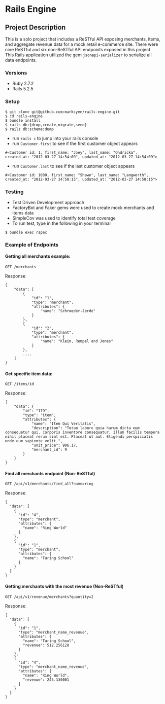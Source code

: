 # Rails Engine

## Project Description
This is a solo project that includes a ReSTful API exposing merchants, items, and aggregate revenue data for a mock retail e-commerce site. There were nine ReSTful  and six non-ReSTful API endpoints exposed in this project. This Rails application utilized the gem `jsonapi-serializer` to serialize all data endpoints.

### Versions
 - Ruby 2.7.2
 - Rails 5.2.5

### Setup
````
$ git clone git@github.com:markcyen/rails-engine.git
$ cd rails-engine
$ bundle install
$ rails db:{drop,create,migrate,seed}
$ rails db:schema:dump
````
 - run `rails c` to jump into your rails console
 - run `Customer.first` to see if the first customer object appears
````
#<Customer id: 1, first_name: "Joey", last_name: "Ondricka", created_at: "2012-03-27 14:54:09", updated_at: "2012-03-27 14:54:09">
````
 - run `Customer.last` to see if the last customer object appears
````
#<Customer id: 1000, first_name: "Shawn", last_name: "Langworth", created_at: "2012-03-27 14:58:15", updated_at: "2012-03-27 14:58:15">
````

### Testing

 - Test Driven Development approach
 - FactoryBot and Faker gems were used to create mock merchants and items data
 - SimpleCov was used to identify total test coverage
 - To run test, type in the following in your terminal
````
$ bundle exec rspec
````

### Example of Endpoints

#### Getting all merchants example:

`GET /merchants`

Response:
````
{
    "data": [
        {
            "id": "1",
            "type": "merchant",
            "attributes": {
                "name": "Schroeder-Jerde"
            }
        },
        {
            "id": "2",
            "type": "merchant",
            "attributes": {
                "name": "Klein, Rempel and Jones"
            }
        },
        ....
    ]
}
````

#### Get specific item data:

`GET /items/id`

Response:
````
{
    "data": {
        "id": "179",
        "type": "item",
        "attributes": {
            "name": "Item Qui Veritatis",
            "description": "Totam labore quia harum dicta eum consequatur qui. Corporis inventore consequatur. Illum facilis tempora nihil placeat rerum sint est. Placeat ut aut. Eligendi perspiciatis unde eum sapiente velit.",
            "unit_price": 906.17,
            "merchant_id": 9
        }
    }
}
````

#### Find all merchants endpoint (Non-ReSTful)

`GET /api/v1/merchants/find_all?name=ring`

Response:
````
{
  "data": [
    {
      "id": "4",
      "type": "merchant",
      "attributes": {
        "name": "Ring World"
      }
    },
    {
      "id": "1",
      "type": "merchant",
      "attributes": {
        "name": "Turing School"
      }
    }
  ]
}
````

#### Getting merchants with the most revenue (Non-ReSTful)

`GET /api/v1/revenue/merchants?quantity=2`

Response:
````
{
  "data": [
    {
      "id": "1",
      "type": "merchant_name_revenue",
      "attributes": {
        "name": "Turing School",
        "revenue": 512.256128
      }
    },
    {
      "id": "4",
      "type": "merchant_name_revenue",
      "attributes": {
        "name": "Ring World",
        "revenue": 245.130001
      }
    }
  ]
}
````
